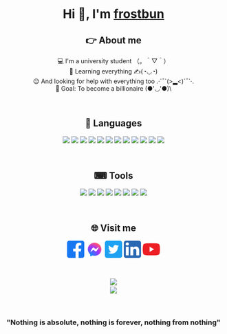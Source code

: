 <div align="center">
<h1>Hi 👋, I'm <a href="https://frostbun.github.io/frostbun/">frostbun</a></h1>

## 👉 About me
💻 I'm a university student （。＾▽＾）\
🤔 Learning everything ✍(◔◡◔)\
😥 And looking for help with everything too .·´¯\`(>▂<)´¯\`·.\
🥅 Goal: To become a billionaire (●'◡'●)\
<!-- 👨‍❤️‍💋‍👨 Fun fact: I'm gei ... jk ... or do I (●__●)\
❤ In love with: [You](https://www.facebook.com/profile) (´▽`ʃ♡ƪ)\
🤖 Currently working on a [Discord Bot](https://discord.com/api/oauth2/authorize?client_id=917296694247436298&permissions=8&scope=bot%20applications.commands) ＞﹏＜ -->

<br/>

## 🤡 Languages
<p>
    <img src="https://cdn.jsdelivr.net/gh/devicons/devicon/icons/python/python-original.svg" height=40/>
    <!-- <img src="https://cdn.jsdelivr.net/gh/devicons/devicon/icons/flask/flask-original.svg" height=40/>
    <img src="https://cdn.jsdelivr.net/gh/devicons/devicon/icons/django/django-original.svg" height=40/>
    <img src="https://cdn.jsdelivr.net/gh/devicons/devicon/icons/sqlalchemy/sqlalchemy-original.svg" height=40/> -->
    <img src="https://cdn.jsdelivr.net/gh/devicons/devicon/icons/c/c-original.svg" height=40/>
    <img src="https://cdn.jsdelivr.net/gh/devicons/devicon/icons/cplusplus/cplusplus-original.svg" height=40/>
    <img src="https://cdn.jsdelivr.net/gh/devicons/devicon/icons/csharp/csharp-original.svg" height=40/>
    <img src="https://cdn.jsdelivr.net/gh/devicons/devicon/icons/java/java-original.svg" height=40/>
    <img src="https://cdn.jsdelivr.net/gh/devicons/devicon/icons/php/php-original.svg" height=40/>
    <img src="https://cdn.jsdelivr.net/gh/devicons/devicon/icons/mysql/mysql-original.svg" height=40/>
    <img src="https://cdn.jsdelivr.net/gh/devicons/devicon/icons/html5/html5-original.svg" height=40/>
    <img src="https://cdn.jsdelivr.net/gh/devicons/devicon/icons/css3/css3-original.svg" height=40/>
    <img src="https://cdn.jsdelivr.net/gh/devicons/devicon/icons/javascript/javascript-original.svg" height=40/>
    <!-- <img src="https://cdn.jsdelivr.net/gh/devicons/devicon/icons/bootstrap/bootstrap-original.svg" height=40/> -->
    <img src="https://cdn.jsdelivr.net/gh/devicons/devicon/icons/markdown/markdown-original.svg" height=40/>
    <img src="https://cdn.jsdelivr.net/gh/devicons/devicon/icons/bash/bash-original.svg" height=40/>
</p>
<br/>

## ⌨ Tools
<p>
    <img src="https://cdn.jsdelivr.net/gh/devicons/devicon/icons/vscode/vscode-original.svg" height=40/>
    <img src="https://cdn.jsdelivr.net/gh/devicons/devicon/icons/visualstudio/visualstudio-plain.svg" height=40/>
    <img src="https://cdn.jsdelivr.net/gh/devicons/devicon/icons/vim/vim-original.svg" height=40/>
    <img src="https://cdn.jsdelivr.net/gh/devicons/devicon/icons/linux/linux-original.svg" height=40/>
    <img src="https://cdn.jsdelivr.net/gh/devicons/devicon/icons/git/git-original.svg" height=40/>
    <img src="https://cdn.jsdelivr.net/gh/devicons/devicon/icons/github/github-original.svg" height=40/>
    <img src="https://cdn.jsdelivr.net/gh/devicons/devicon/icons/heroku/heroku-original.svg" height=40/>
    <img src="https://cdn.jsdelivr.net/gh/devicons/devicon/icons/codepen/codepen-plain.svg" height=40/>
    <!-- <img src="https://cdn.jsdelivr.net/gh/devicons/devicon/icons/photoshop/photoshop-line.svg" height=40/> -->
    <!-- <img src="https://cdn.jsdelivr.net/gh/devicons/devicon/icons/gimp/gimp-original.svg" height=40/> -->
</p>
<br/>

## 🌐 Visit me
<p>
    <a href="https://www.facebook.com/manhnb152/"><img src="icons/facebook.svg" height=40/></a>
    <a href="https://m.me/manhnb152/"><img src="icons/messenger.svg" height=40/></a>
    <a href="https://twitter.com/manhnb152"><img src="icons/twitter.svg" height=40/></a>
    <a href="https://www.linkedin.com/in/manh-nguyen-696032229/"><img src="icons/linkedin.svg" height=40/></a>
    <a href="https://www.youtube.com/watch?v=dQw4w9WgXcQ"><img src="icons/youtube.svg" height=40/></a>
    <!-- <a href="instagram"><img src="icons/instagram.svg" height=40/></a> -->
    <!-- <a href="reddit"><img src="icons/reddit.svg" height=40/></a> -->
</p>
<br/>

<p>
    <img src="https://github-readme-stats.vercel.app/api?username=frostbun&count_private=true&show_icons=true&theme=tokyonight"/>
    <br/>
    <img src="https://github-readme-stats.vercel.app/api/top-langs/?username=frostbun&layout=compact&theme=tokyonight"/>
</p>
<br/>

<h3>"Nothing is absolute, nothing is forever, nothing from nothing"</h3>
</div>
